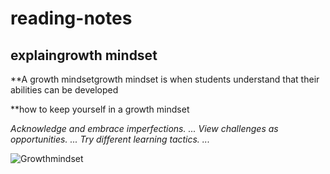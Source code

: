 # reading-notes

## explaingrowth mindset

**A growth mindsetgrowth mindset is when students understand that their abilities can be developed

**how to keep yourself in a growth mindset

*Acknowledge and embrace imperfections. ...
View challenges as opportunities. ...
Try different learning tactics. ...*

![Growthmindset](https://www.infinitycs.org.au/wp-content/uploads/2019/06/Fixed-and-growth-mindset-infinity-860x550.jpg)
